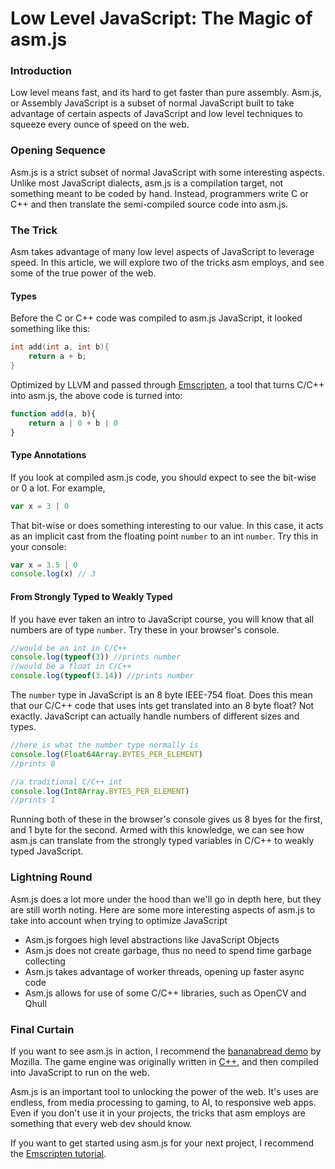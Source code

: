 # Low Level JavaScript: The Magic of asm.js

### Introduction
Low level means fast, and its hard to get faster than pure assembly. Asm.js, or Assembly JavaScript is a subset of normal JavaScript built to take advantage of certain aspects of JavaScript and low level techniques to squeeze every ounce of speed on the web.
### Opening Sequence 
Asm.js is a strict subset of normal JavaScript with some interesting aspects. Unlike most JavaScript dialects, asm.js is a compilation target, not something meant to be coded by hand. Instead, programmers write C or C++ and then translate the semi-compiled source code into asm.js.
### The Trick
Asm takes advantage of many low level aspects of JavaScript to leverage speed. In this article, we will explore two of the tricks asm employs, and see some of the true power of the web. 
#### Types
Before the C or C++ code was compiled to asm.js JavaScript, it looked something like this:
```c++
int add(int a, int b){
	return a + b;
}
``` 
Optimized by LLVM and passed through  [Emscripten](https://emscripten.org/), a tool that turns C/C++ into asm.js, the above code is turned into:
```javascript
function add(a, b){
	return a | 0 + b | 0
}
```
#### Type Annotations
If you look at compiled asm.js code, you should expect to see the bit-wise or 0 a lot. For example, 
```javascript
var x = 3 | 0
```
That bit-wise or does something interesting to our value. In this case, it acts as an implicit cast from the floating point `number` to an int `number`. Try this in your console:
```javascript
var x = 3.5 | 0
console.log(x) // 3
```
#### From Strongly Typed to Weakly Typed
If you have ever taken an intro to JavaScript course, you will know that all numbers are of type `number`.  Try these in your browser's console.
```javascript
//would be an int in C/C++
console.log(typeof(3)) //prints number
//would be a float in C/C++
console.log(typeof(3.14)) //prints number
```
The `number` type in JavaScript is an 8 byte IEEE-754 float. Does this mean that our C/C++ code that uses ints get translated into an 8 byte float? Not exactly. JavaScript can actually handle numbers of different sizes and types. 
```javascript
//here is what the number type normally is
console.log(Float64Array.BYTES_PER_ELEMENT)
//prints 8
```
```javascript
//a traditional C/C++ int
console.log(Int8Array.BYTES_PER_ELEMENT)
//prints 1
```
Running both of these in the browser's console gives us 8 byes for the first, and 1 byte for the second. Armed with this knowledge, we can see how asm.js can translate from the strongly typed variables in C/C++ to weakly typed JavaScript.

### Lightning Round
Asm.js does a lot more under the hood than we'll go in depth here, but they are still worth noting. Here are some more interesting aspects of asm.js to take into account when trying to optimize JavaScript

 - Asm.js forgoes high level abstractions like JavaScript Objects
 - Asm.js does not create garbage, thus no need to spend time garbage collecting
 - Asm.js takes advantage of worker threads, opening up faster async code
 - Asm.js allows for use of some C/C++ libraries, such as OpenCV and Qhull
 
 ### Final Curtain
If you want to see asm.js in action, I recommend the [bananabread demo](https://kripken.github.io/misc-js-benchmarks/banana/index.html) by Mozilla. The game engine was originally written in [C++](https://en.wikipedia.org/wiki/Cube_2:_Sauerbraten), and then compiled into JavaScript to run on the web.

Asm.js is an important tool to unlocking the power of the web. It's uses are endless, from media processing to gaming, to AI, to responsive web apps. Even if you don't use it in your projects, the tricks that asm employs are something that every web dev should know. 

If you want to get started using asm.js for your next project, I recommend the [Emscripten tutorial](https://emscripten.org/docs/getting_started/Tutorial.html).
<!--stackedit_data:
eyJoaXN0b3J5IjpbNTgwNDg3MTddfQ==
-->